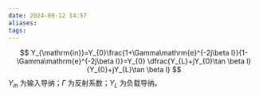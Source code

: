 ```yaml
---
date: 2024-09-12 14:57
aliases: 
tags: 
---
```

$$
Y_{\mathrm{in}}=Y_{0}\frac{1+\Gamma\mathrm{e}^{-2j\beta l}}{1-\Gamma\mathrm{e}^{-2j\beta l}}=Y_{0} \dfrac{Y_{L}+jY_{0}\tan \beta l}{Y_{0}+jY_{L}\tan \beta l}
$$
$Y_{in}$ 为输入导纳；$\Gamma$ 为反射系数；$Y_{L}$ 为负载导纳。